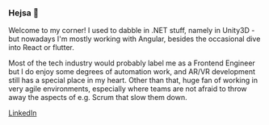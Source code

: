 ### Hejsa 👋

Welcome to my corner! I used to dabble in .NET stuff, namely in Unity3D - but nowadays I'm mostly working with Angular, besides the occasional dive into React or flutter. 

Most of the tech industry would probably label me as a Frontend Engineer but I do enjoy some degrees of automation work, and AR/VR development still has a special place in my heart. Other than that, huge fan of working in very agile environments, especially where teams are not afraid to throw away the aspects of e.g. Scrum that slow them down.

[LinkedIn](https://www.linkedin.com/in/mathiassiig/)
